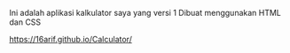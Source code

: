 Ini adalah aplikasi kalkulator saya yang versi 1
Dibuat menggunakan HTML dan CSS

https://16arif.github.io/Calculator/
